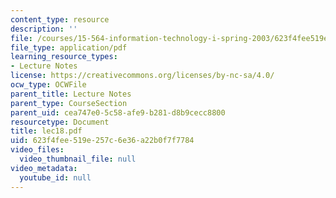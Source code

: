 ```yaml
---
content_type: resource
description: ''
file: /courses/15-564-information-technology-i-spring-2003/623f4fee519e257c6e36a22b0f7f7784_lec18.pdf
file_type: application/pdf
learning_resource_types:
- Lecture Notes
license: https://creativecommons.org/licenses/by-nc-sa/4.0/
ocw_type: OCWFile
parent_title: Lecture Notes
parent_type: CourseSection
parent_uid: cea747e0-5c58-afe9-b281-d8b9cecc8800
resourcetype: Document
title: lec18.pdf
uid: 623f4fee-519e-257c-6e36-a22b0f7f7784
video_files:
  video_thumbnail_file: null
video_metadata:
  youtube_id: null
---
```

